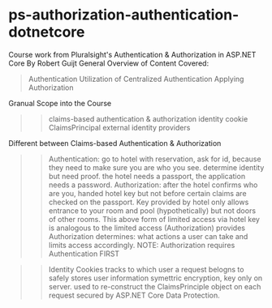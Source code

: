 # ps-authorization-authentication-dotnetcore
Course work from Pluralsight's Authentication &amp; Authorization in ASP.NET Core By Robert Guijt
General Overview of Content Covered:
> Authentication
> Utilization  of Centralized Authentication
> Applying Authorization

Granual Scope into the Course
>> claims-based authentication &amp; authorization
>> identity cookie
>> ClaimsPrincipal
>> external identity providers

Different between Claims-based Authentication &amp; Authorization
>> Authentication: go to hotel with reservation, ask for id, because they need to make sure you are who you see.
>> determine identity but need proof. the hotel needs a passport, the application needs a password.
>> Authorization: after the hotel confirms who are you, handed hotel key but not before certain claims are checked
>> on the passport. Key provided by hotel only allows entrance to your room and pool (hypothetically) but not doors of other rooms.
>> This above form of limited access via hotel key is analogous to the limited access (Authorization) provides
>> Authorization determines: what actions a user can take and limits access accordingly.
>> NOTE: Authorization requires Authentication FIRST

>> Identity Cookies
>> tracks to which user a request belogns to
>> safely stores user information
>> symettric encryption, key only on server.
>> used to re-construct the ClaimsPrinciple object on each request
>> secured by ASP.NET Core Data Protection.

